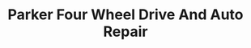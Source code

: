 ---
title: "Parker Four Wheel Drive And Auto Repair"
url: /parker/parker-four-wheel-drive-and-auto-repair/
shop: car repair
---